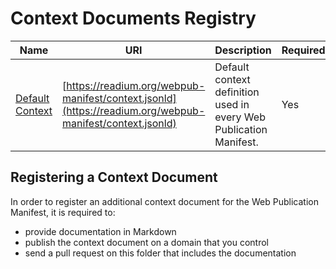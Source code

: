 # Context Documents Registry

| Name  | URI | Description | Required? |
| ---- | ----------- | ------------- | --------- |
[Default Context](default/) | [https://readium.org/webpub-manifest/context.jsonld](https://readium.org/webpub-manifest/context.jsonld) | Default context definition used in every Web Publication Manifest. | Yes |


## Registering a Context Document

In order to register an additional context document for the Web Publication Manifest, it is required to:

- provide documentation in Markdown
- publish the context document on a domain that you control
- send a pull request on this folder that includes the documentation
